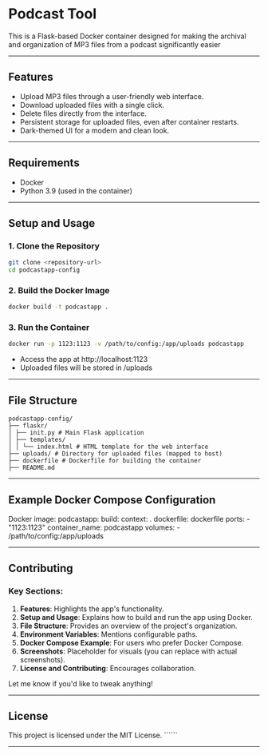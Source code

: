 # Podcast Tool
This is a Flask-based Docker container designed for making the archival and organization of MP3 files from a podcast significantly easier

---

## Features
- Upload MP3 files through a user-friendly web interface.
- Download uploaded files with a single click.
- Delete files directly from the interface.
- Persistent storage for uploaded files, even after container restarts.
- Dark-themed UI for a modern and clean look.

---

## Requirements
- Docker
- Python 3.9 (used in the container)

---

## Setup and Usage

### 1. Clone the Repository
```bash
git clone <repository-url>
cd podcastapp-config
```

### 2. Build the Docker Image
```bash
docker build -t podcastapp .
```

### 3. Run the Container
```bash
docker run -p 1123:1123 -v /path/to/config:/app/uploads podcastapp
```

- Access the app at http://localhost:1123
- Uploaded files will be stored in /uploads

---

## File Structure
```
podcastapp-config/ 
├── flaskr/ 
│ ├── init.py # Main Flask application 
│ ├── templates/ 
│ │ └── index.html # HTML template for the web interface 
├── uploads/ # Directory for uploaded files (mapped to host) 
├── dockerfile # Dockerfile for building the container 
├── README.md
```

---

## Example Docker Compose Configuration
Docker image:
  podcastapp:
    build:
      context: .
      dockerfile: dockerfile
    ports:
      - "1123:1123"
    container_name: podcastapp
    volumes:
      - /path/to/config:/app/uploads

---
## Contributing
### Key Sections:
1. **Features**: Highlights the app's functionality.
2. **Setup and Usage**: Explains how to build and run the app using Docker.
3. **File Structure**: Provides an overview of the project's organization.
4. **Environment Variables**: Mentions configurable paths.
5. **Docker Compose Example**: For users who prefer Docker Compose.
6. **Screenshots**: Placeholder for visuals (you can replace with actual screenshots).
7. **License and Contributing**: Encourages collaboration.

Let me know if you'd like to tweak anything!

---

## License
This project is licensed under the MIT License. ``````

---